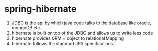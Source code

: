 # spring-hibernate

1. JDBC is the api by which java code talks to the database like oracle, mongoDB etc.
2. hibernate is built on top of the JDBC and allows us to write less code
3. hibernate provides ORM = object to relational Mapping
4. hibernate follows the standard JPA specifications.